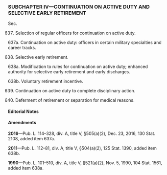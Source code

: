 ### SUBCHAPTER IV—CONTINUATION ON ACTIVE DUTY AND SELECTIVE EARLY RETIREMENT ###

Sec.

637. Selection of regular officers for continuation on active duty.

637a. Continuation on active duty: officers in certain military specialties and career tracks.

638. Selective early retirement.

638a. Modification to rules for continuation on active duty; enhanced authority for selective early retirement and early discharges.

638b. Voluntary retirement incentive.

639. Continuation on active duty to complete disciplinary action.

640. Deferment of retirement or separation for medical reasons.

#### **Editorial Notes** ####

#### Amendments ####

**2016**—Pub. L. 114–328, div. A, title V, §505(a)(2), Dec. 23, 2016, 130 Stat. 2108, added item 637a.

**2011**—Pub. L. 112–81, div. A, title V, §504(a)(2), 125 Stat. 1390, added item 638b.

**1990**—Pub. L. 101–510, div. A, title V, §521(a)(2), Nov. 5, 1990, 104 Stat. 1561, added item 638a.